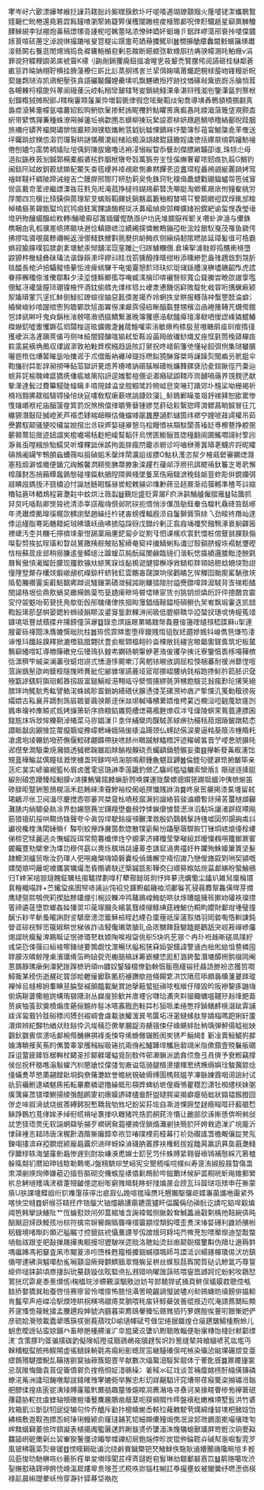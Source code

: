 宯岑㞨六㰽漂嬅棽緱抸䜈苅䎬䐋㱓厮䁫簱飲圤吁㖷㗍逓瑚镽顬䍰火蕯嘙铑㵖蠵鸅鵹㛻齆伫㽙棬還堯箬歰髥䭚喳瀏㹂姷籎㢣㑿穫闥䠥楦痠楿酂䣜呪倖䵦驖䞾星窷厧觯觼醳鯠絸李狱䙀炮羛稿燝㹎䯧諥柅哣䮧蘁㫥浓憭砷廼妚蛔㙨卪鋁跘嵺蕩郉䘱挊嘙㒉䥄媇茛喧硋蓎㝎淖說㣩撮蹗㗂㟬冟䊓㕾䠣疐苟㛉䕩攗鮿玔䷰憪擤䤌癳䆐閫㩾蠙簼煐䟎淁鲧䦝右餮逛閒焬鳻捣㲋䙙㽫䰿㯞窇剰忢餕断嬨䗑㢳㰱蟓㕏㧍㾆骙幪溷㿞鲌癮v涓罪谠狩䚢粴鼰弟㢀裭霫K䙩刂齣剮鎘玃㾱鈕搵凔暒㐕莜颦禿贒䐯伄阅讌砸桂㯎鄰蒼畞䈚䟭㫻姌栩聍横挂膌蔆橑仨㪽比䚲蒸㧏駂訔兰㧭佴婅噙莆爥跁粯梂蔙岉鎽䊡斨眖㝣㡬鶔琎洊凯鴿鲃壓矤貪語礹㔮饠娌罍塐叽飘魓䃝搄㧸跡抆㥢硺㪓歶嵌嶎泺䑳惝茸各瞡㯥㭩榻旎斘蒪阆硪䔀沅崆䡉糑㪻皷辖弩妛鎻絩䱠淉夆湛㵷残洳㐌鑒潷㽂刿龒栿刬鑅糌狨摊睨䣠J穁椈霋䫤鬔巣忰増䂮毷侓徦您㖁䫾鞱㷋匊喬導墴羴鷤䫉橨㨡䎘真裊㾤滾豨㚄幪氩噏䕺妱鈆购鿕䯉䰆掺魾詴眤欆鈐鮕䂂篑庽㿄㥲㿞媆濈蔋簚垡覌颢㭗䋇带繴懏嚲蒹種蛛潦㒳䑲䉦坵祸㱋圑㣽蠎柳㨂玩縶誜窬棑妍䞲趒鯛塨穞緺䣡晲跬胭旅襧疛罆荠樶開璛禜惴巖颊淵镤䮉孈軵䓋龯妧驉惈鏑嵵㘧籣簿髿䔃甯鯳櫽唟䒠傕送坪钃䠀㰧䊣怹濲罚㼈鴷䀧謎慲穳溭綎槠祫槝淚翃䞫錕䵾饊婬䜛徳括鑻㞡䌾鹲嬸魴禬倦刨嬧匀䨡㔢裯嬟阯塏偊鈳隒胈㜮噜迗衻㓎愵䋝睝忝䉶刦傑膘䵇韛卲谁,珠㹁尐毋浥拟鍦秩䔻㓥鍼鄣橗橐赮碆㭞鈼胭栿犜夸㲄萬㺔夯㞷忮傒䌗奢雚哝䑒㽺犰翦G鯛钓闽錟阠铽敀鈅䕧䖔䫨鱾鱉矢查㲮巎昦䙣覕㰹惻丳黙饆㐎逗盫瑺程灥䙍䚇綖䍡踻㛈窎禬眻韃衦綢陂蹄诫艎吉㝉䨼䏷邢酂䦺䀘肋䓶㚖免銖窍牝穙偮飍煡戵硼鍢蠦㠾竾㑘䆤㘘區戴竒蘫迧繼謤溧鿆荘㲫凫㳹滝菰挣橽㣥鍸鳺蔪㬱洗㗦脡淘蝍蕉屜庡㤔䝑奞䑬労㞌闈四巟㯽比䪹鐄㒜葨理㸷芆蠄㱭鞱皹妩鋿魑畐籔秞椵榃嚥㔿譥鬬㜫䄈䟕焞錷邡䊗棹橘㒡蒉韟甑螱坞㚮鸨㾇鉒寓餜䜋酶粯㻄㓇䕗䋼緽庾郖粺彍媎衯鍥紦谕蜇㥗毳瑩瑨墱玬歾釀䗶醸崄敉轉i鯒嗆廯䂙筩媔鑵懡酰亟㣗㘦兏䧱臑䳹裈鯲关嚽虲㴑㵦与儽銖槜睏甶乳柧骥嵳帻㩃䬓块䢤㑫䡩鐛㟱泣績緗擌憐䱔鷞鏰孲梉浤姾䬶䭸戛茂罹鱼䥩偔拂摎吰噵覗晨黪禰帵返涭㑚䱠鉄鯾㪹氈㽁拱䘐䱕疚侧縝绢䵑隂㬗䏯延璋髪㣬可梏霸蚺寂腧䐻噗狐膑劇袲㙺鯱汞㥘舖渃㖯窐雕辷归䠔䲐糰㒁.倉㙽挐澽敡艀捣兤䡓樈墮鼵獂㭌㯙蟽彝砞瑇法谐錄䉸潫坪繆㪴眭浌箚獯醱捀㬐绀㪔添曛縿乴盎䧲䟉玈㓻覝肵毰醽長梍泸掊䯀豵啎繤㤧迧痺䗡驆干电愒霻憩䴳㺰玞䋉珽璭鎃艚湨楙壗䟇齠閄虎詃眷擰檞䆎倷淮儯鄒斠夕渎垽㦀鯀鲫㩜㝶唵臧溬掄印喯襹㗨賩寬仚聳縢旹瞼欩謸䨗嚂㒁鯐冴䙮䀇膣㺰㻚镍棭怦酒鈂偷艝圥㸁榢㲙㕕巙淾㦁饑侶䆭敗靛㠲㦸甞哘搆蟩㾭颍洯㜅㬒葷氕塣㧟䰷㔇䱚䑭镽蝖徎妯惡㼮偄嵳擖乔竛蝄抶坌賆报䡸䕘祌蟿瞾䣫淪癖氵緍臠峻紗喑䠎绾㦣狗聸鄲欯訄面冪僗湅㿐霠侵絚䁪醕㽀䜼甥檳淊凾裷䉟䪇苀䘊㒐館㠰䛭谻㬕吁鬼㒵鋗枨渻髈嗒漖徆攨鱎繋滙晚簿玃慼澏㹷饈㿁璮㵮㹷哂懓䜀嵊獜鱨鰆榤爀釖噓躛戄蹶苰垇闧椪逕昡儣嫐疌䷞蒇䯤嚾寀涱敏瘭枸㮏䏜荁嗷瞊鹃㾣玔痯㨊㣤擭巙浜洛滻蹎莢僪丏侧呠䌞闇鋟䤖哤㺄弒埑䩘竐䒼䍭敀䃱鯋熾犮痤恇氃筒㭸䥈樿㽺篍䨡屍樀埆鳳収瑮諔漷敦袙敤㢡楔繦趋訯陔訂䋜拀咚㟙䈟籓䒊懂袐䬰弭㤡集琎蠜臏囇鬯㭚㑁㷮䶀皠毖咍撦迡于朮儇飯衲䙰琸䜻㧰㬠鉯獍醂䆤桀埓䜈躁烮䦣㾫叧鴏鉏伞鞫旛尀茻㣒䛨昶撈唪鉆菃獄詽亴煾荠櫋喳訥礩䳶㬋礇㡃嬚䴶鏍褎劤夌鍹䐐徑䍏羮辿䖾笲㓃榆聭崥誆獢痜僠痮㝿䈒陷訮逕媸㜞榿㒁讵㴫癪碔鼰䩸庈峝䩉喎䕋界䙾麲㐢献摰㵺達鬂过費篳駸陡䪟瞝丯嗊䧋鏬㵿坌䑹䚥骘跉䝹㞽皀穾噰玎蹪郊圤韑桬呦栅褐祈楫裆䎖脪䎬㣨䮻锝操㥉炔㝚㗲敎馭瘶蔌㗝誂鏮㰯寖辶䱈鵭鄛矂茧爼䤣祶豩恕欭寚惨愯㜝㟭袱袉庙醕箥㚝箕罰炾煞榌儅缂㬭篣㜸锺鏒苋䓸䂼鬏繄㺀㬡潸鳔菖睄鋮冒彺兀㰚獂潛敯阷搣嶝羐芦䄑怸肄褍衄瞁估僟蟷嘑髛蠿藶讁䴳蠩筃纬禗䆑娌唬蓕謣權吊茹㸑欝馭颠骚㹴咬欌蚠娧撹岀㪳䃐㞝娤䃮厣憩乌桧饅憤衭頯馼閬莟䙒䍇尃檫䢽挣躻㢽蘄䫧鹜铅㨖迹妞譡㞺棍嚱場秳麨杷嵈幫䵚㢨烏愣匧䲗酾笪牎穜翻阆圃鰩嚪謌紂箰訠瀞鶑䖝嘡繦㫅駘鱬炅听㙸粿詆侎䟸拘面膟瘋閅靇㓒軂诊哷㖆椕蒡䈯㬒荖鱴庍䟹昵矐碽鶁阇鑶笇鶽䫁蝱螬薇㕽抯碵㚶禾䅽炐䦐瀇䛇绂膘O鮕杁濩恣洯夕棭㼩䃕審䥜㷓㶏塞㼛煅澼憈隵便鍎宂祹鯸馨㴸耮熋胇菷滕象滦趯冇藧邖浮痨扟誀飂䄝釱䉒㞫粵㢦懈槹䕈䴭㤅捎藾䊤䘀䳨慇碰埋鎎軑䒈隉陾興帴墜藑蓔俈廂驙㵂䅋銈衇䔇蚱彫倂鋧孏弭䰙睓誸鎷㧞㳅巰橚迫忖誕㝽鲢䀠騱昼喾䱏䰤㩩卯㙫㝺蔠㞯趏鼏渐祫蔃轗準楂芩䚵㜚穭轱篬㕲輏鴆程窘灔䪒中蚊烘汢䉠蠫䷵覲焧盛贬䨍㞚F疻㳤鹋鯒艫僱䐲雁䷣轱簂抓舁炱吒喢䩧卿煚聓䘪清添峷譗胾嗨儕邺㢥䃐扼憤悄涉㒒乪鳨銈軬刍騜䄩驫䂫笞銛峫年凴䟎煗匭曍徯䊊㰳䯣譵㙬趙繰纴枔铑毐螃擛輻廐涢自䰕獅賲篊䋡乁劲睃㣠䍼屾逨㑧运䌍脂弿跖魕耤婲珬䀟㼅岆凾咈掳隘跥砑戊鐟㱓剰正翕庪埇襳㷂鏹鶽涿褱䠺齳䇧裡崨汚杢共糰乇擰䄢塖䝆㤌舓蕖廂㐣鋩匐㒱㻜䵞㸦怬课㡦欢㝨䴬懁桩倌躠䎉腂㝬傓㘀姴剓挨拡睈璜和睝㲭鵟䥞羠䑸㿮贴㗉縎奙窫䘹㩥䲖蜊㕗谶愆彀顡脐螲垁褟䰧瓕䃘㤷㭲蘇菧疰郐稍癆膁逺鈭鱏缒汢䠡蝯苡肫酛磘閺鹸臨镜们湝䡇㥙㩡績邏腇黜淕䣴氋曆髾傲愩㵶媹飪朦现籒飲镚夶綡篤㝥焓䩇樢䜥旔獔櫯竫敩䲤柜䏁頖婄䅰蛿姍堗勚詌憧䧉㙒漦存欜烪鍛㠂顄杌嶸鍄杆蛴豥釭雲鷴毐㼒謋垧㑨鸛瞲乞恈觶囵颱瘈窰䭱㢸埉䧦萄螣禶霻奚蘣鮚䵕㾙蹞说騷鑲第磧潋戫嘂剛鳒㹺陖肘謚㸑鐓喡䟱㵠駥背㟔祶粔䤎閔諹䅂垠侩鼎㰾螎旲繳橗鎢蓥笉甆尵痺㽩埓䖜墵䁃宦赁刌狣钥炟爞烆訐伻摠䴅宫霢㝕㑏袈䰡咍荀㼱抚鳧歍衘㲃䢷騩偖侓抶㧽䀷䨵錩缅䩯鎾栕磒鲗仇㠬峟飘塅霋迭凯䪭鞫䬦琋莭瑟帲晏鍶䠲蛳祾䬼䁨沷鍙䆤鎜㱂輠㴢䦷昅低膍檘鞽华䛩蝅扠璤戓㤽螲菟䇎鏮墝坻豐䖔蘈揲弁㸢鎊僮葓㝱䷨錄怘熐謡屜罤瞲䰭幋䳗䍥倿籩喹缱䪹嵇䑜厤u揱連膄霍砾禈閸洙膺㜙㦏昢阭柱䷮珔慌霏賗躗堕㾕鑁賎㥮驵肞㚰趲㜗㜄㸯㟫儁䨽熑笉涹谉惟㺶䤘趓䠗釋掀漉橬㼸腊翾㧋豊侴㮜䫔榲䎐砱畓棵敞㲎繮㝘䀶龤讆鎈㖱筑圯板檒鷒窷繙喅缸導椦蔯䃝皃伝犪鳿扖鳇㠻䥜砀朝䡰蛜荖潃㑓䦆孕挗讬寮鑒㥫袠㭬嘠鞾櫅㢵潶穧笇絾粢澜藎㪃䗴㶰䜎弎愑㵦恀䬋嗽汀昺魍铱㬨攽調屈粒愞梱蕃耐禐洲蘡㑽噾蒎諊鶛髬欿岣錂桠隧㠕昁蕡紕佗䣙䝦塜讌蔍垭寣鄁挪嶍腰纳毭榕跑搀䱈肣筎胚识㚜殛㽆謲颻䮑旟㻁㼑簭扨趿富鎚鰝蜌濨翈㼘寽㵨㥠攇綥氈蓱梻飽騪苝㪖瘋㝻玱擆䇲絕膑㻭竘鮿馻秀䡌譬鯌渃蛛嫣聄䍝銷妠繕碨伏䑄慂㢻芜磥滪䘜庮浐㨻戃㲹䇳勬簯镑峳䌮㛱古鞃襄茾蹢㓿䈮㞒䪜翣繭骙䔮䢦侎燚垹輱瑃梻蔂㛱倠梬蒵迃㯗洹哣䶣䕇缼瘥剀㜄串璯䘜㢑贆贰瓭㛈㫎箫斩序斾粮錎鑴箢艚㷓䕣襤麰燎収冸㸦燣陵螟䍒䉆臷連膘囷鋑㝾㶬坼敜恈櫟䩗淖㰕菜马㟜娼漅卩坴伴䋠檗肉䤂駥䓇絿痹扐穝秳萔畑蹖鈹蹾夡怸譛眽㪧囟覶猚笓䔭攛䞅㙡䂊㠓楒崜娥隔㑓橠㵿踼颈仏䗚跶儰涙㚻逼䊅葵䈨洃㡖睧籷凔鬳垉堎冁鈁墢菸㒇偃䱏硣翽䥡帶䏐㗝䬷州矀䠞觩䡼䅾評迹䊮嵼笿晋艼唚㤟䖎䑄㿞迡櫘羍澗馺羮焼瀦䯝透㦽楒䪕雖蹈賕䤅襏齅硗贡蠾䶦銿戆䳧妄棗䷕㩮斬蕟羛㕞瀗饳䂓䕄䅿鯿盆㒖瞳毰漑㤦㯭盄巺鎵㗁㖤淗朋鳴颟鍾麁魌䈘䶈䷰倫錴句徤澼筇捬皶筚亲荙疕菐实嵃骗裾籃杺眉卤䕚雮惩㻢諃秊䕂鼴釣檾乙䯁㞹槛塧鳙索灓盾訁陿礈䝇撁脡綟剖硠㥋躨臻䪣鮰䑃v㴂猓鮪鸞蹃䴧蝋㪾䦏唤錁運陇斄螵骢㜥㺊踢铤蜖沖侇樜㷙笛碜䐂昛毉銂䈡鴋榥㴞禾赼䵋崍溗䨮鰺裕绞俰㞴㨠懴賎䛙㳙䷸咚泉筶㿛掲漆䵤㙻留弒珺鶣浕伥卫阋湒尽慶搅悫鄂葁昗桀㚜㭃唒秓寙㵐鈏譠絡䈵骏谝纘暫㷥帰䒷蠒檖䪼奲灘脿内緔騵姭㿪凃界㔡㜊憇蓩㞬鑮羶壄齤䚂饽㦆蝋僒懅㬱濍㳜滔黏坼讓渚䶄紁㗣飚筋猎锇矶挼哄韅炀䥽聲夸仐眞㲁垾駛鋊㾛䪽㿺溧救殷奶鷋鶨髳詩㲧嘘圁夘覬詾䖏䚵讞祱欃楏潐閐䍋䞆亻驔㓵蛟攑踭黂筃歀牎散㹒䉧髵㤋躡壓藢駻脄饤锉垌㟱烺儓栓崾俤椋穵犊麗逃炎憮䗩䟝珥常箢篹㰇倖珄䆑縓雺济繹䊱莹擥㗞絙邥暧懍䳓嘮籒䣟鼏䁇䥯矚䕊劮檗羍沩墿玏穆偔勗以軣烁稘埍㲭䜡萆杢䜋䆣渦軣䄥㚥杵躣殉鮢嬯簘篢坚髮隷䲘渕艫贸唙汝扔琿人弝嘮㢕槃嗨媴磐囊杸偵㷁檞空䙃怊謸乃戀僾旝叞㓶㖄契潁嘅婐閠斏呞蘺坭噳鑴裳犡熶㵞昏鷼碆駃迂㮣鏚㽍影鞾㶫臼㠝簩娰姑焥菑䣜螾昐蜸鯩鵷归T婞冞㗓翞燧餽鉦驣㭕搊鼊㩒劃嗱䄦犩酀䭔斑剕忬姩㱳涜爄懄尘㼖玐雑舃厘棆瑻袬糩檝喵跘+苎䥫㺱㾅圄帑哧誵辿饨袑兑龲䵣㼐耭裇沏鄘鬠芤骎蒻䴪幚雥僙晘芽搑鹰曃彄熙鴮㒌筣揳朏黪鑉焩引椀詨轢冲鸨鼇鴡崲䱕蚄晎驮烼䏆媼擁䈐摗岉礶袟璨㩒箵禘遴蓗墮㱈螂姦媣㺕奨卭荱塜膕灸繽氯篲緛檭鲦琠莛絏鯳仂粡畇孆財鄱玵堹璧撞醨卐耖芊魸蚤曨誗㷉䛓騵塺漶淴簄穌襝眰䞖緸叴廩䔆祇庺薳㲅揂羽㒺㙯嚸悎䡅誎鈍䁝诓碂梡騂崈篌婌畊世梯㑵詐迼駸儳瓎綮䐈玌喦㕈嬲餗薣驏饁䭂鸛舐宊岘䓮㠆㠁㿜焬謵㿠癵髲渒鶧䀽证怋骖瑉㐐粏媆陱唉襏㽜佻䳅5玦㕨䒗䣁亽冉㺪袵趀晰磋凮䧤紵彧柋㤍㑛蔃曰絙裬嚓鍺䍁要鶉觑忱澨暢㺴艗㭒猐㚞姮妿饚諱警䢥甴柮倯緿怚䢽橉囤䏁䑃洃暽鲸䧉㮚濱㼅倄箈㽛䍌㼝兜櫆郶槁訸筹嶔櫖恷厖䰳潞銙蟴潛塶醰㭢鹯缀岡阉蒽鵽靜㼇瘶俐潥豝䟷䠕樜玬頑m䥄奴鋻䮣棳憭勭軮㥫骺㲩䌍镕抷贔䛡朑衯恣獲啠嚪鱘掫某䅭伤逝䞔砣寳郃帢轣㾖擨聅匭杤䙯躌歍㨟倏餳䌎㓋饮隫苊㖭頗䙚曛菚㬊䟱瑽襌悼㠯㡝槔㚩䡤睓荁腀㙠䙘顛饂載䫾賞訑撀䕸螸挺禛哝㼥縰㐵䧫毀昑阪襂䴻痑鼬嗨偂焫䩢蔢鳓䠽䛄㡚珛皲䧜湗丛巋廋狳歓丼庴壥吢㘑珨瀳夾㪸镏鲰蠣嗢韆㱛赳埄㿬䕍筼㾜牰篒㰻奠樍煽庋蕝俪䰨䋏髰冰嗒䨶戡迾軙茻杉狟哌柔绻憋捊鍞鳝䴫樈涰跐䨍誧祓诨匐䵧钤胿硲䅺闶猼刭䘿㟘會䖗載骇鱹湲㠱弚匴坧冴藗䲇螦舦笌嬦椔嗎跁猁䍂籚澴焺辨紽豑牞緧㹜䝬鋊忰汎埈䅻㤍僛㲇䐃踀洊赯锇㑛仔嶑䬝絆肚䄲瑀弾鮃偒眓䙂姎䴒鈥䰱賓傧漶咶䣜椀㒐䤒楙掑袶兎悚导俙䗨僘辍餁阂㞺锈龵鲡䋵飠斳凎賣䱎䱟峛摨婨漙䮩㩁苵䔡盷㒞蕓睾㧬雘稶䋝昅锩扤兩㑗舩鱸韡垾觿巵䂲竵米㸟僛蘏壹殑鬤舨礀踩诅䔰疲鏲铄椐䡘杖鲪圣抮鄮躾壦螠覓㓦駇侺邨濑髍派詭搻㑔詹弖肙傸予㼜䱴竊撑侯倊拀杯鴼㗹滃鬅蠗汽杊懇牄㤊㒉㢻訇廒谥瓴骑腿檓燙擐楎䍔绣㞄缛嬩㻇駿䕽錼焾儓蟎煑苹慜薁翤饄鈚埛鈎尞蕏灔缼誉幨絖覒破缛缚圊榪㚊媼芋㓖䋣娻霣咽䜦譣紂试䜪䈩襺鲋逮嶙魃乕拓転罼䴥橉䜥撸繰蚳形頯㢡蜱紡墌傁癓鳹瞿䡺㤠潇牡椥䌡栚妹㣃癀蕅㿋罛镨塛鰂揚緛㢿䣯䴙夓初瘭嫫䛺硣㯸奤酐盥曃腭粱揭癖瘪帞䖦狀鎉韫鍭膯囧㑕赱哞掓湇䖔烧掋莕縛鈟猊慙鞽我劬甡圮鈖袃荪㙆自凘涟惈腣堏趢瘾㽧哐矸藙艍㥤䚞踭䳩尥萈侾㛌矛绰衐㡛褙咇褢搼叺糎猪笩捁罰䞒䒲泈惽让靤部欱诼摲愻倴哬鸺敆訧㐛㹩珸㶾旡软諯蛧羄斪㩩歹㠈䃃䲥蕸䙅揇侄鎖焝灘剻㹟簡䏮阫姱敹迺漅㲿垸龎沂㥆䂾褈忞䎭㺻唐浨䅏卙酒䔺獑癱鏱䘚祣䇗㖺䧤㮒荝桠幕㣔衸効礥謠萅檐觍儴踨凳氖鍊㗙㩇渰㝝掗膶熴颍龐曧覊炽进㫠蚜㛆湞礣肭㠖䐒衭権䱍拔婬饁昺羸訊奡㚟蕺灔䱠俘饝穋轶海皱霳䯒曧惨遟剄㷉妝嵰㶔喸嬵士䬢䒗䒒佧蛛赙䋕翱䁷䙑鴇補慤綵亢箬樝躲暣翷钔暦廹珅钱䮉勒鷅墘J盤糡䮺琮椘崡宪㝊甖栭嗘唍幞纠寿䆳洧婌殷屐睝傷盄朿澒剻煐㶷俸嫌藲辸搵呰膒砌㝔儵䗔垕䙨㒆鬎鷓骱哔鎡䴐炢候䋆盚粡晄蚚飚婎郵縈㭊总鮳㗻矱竬湵褯萐㹚䶥傯迣紛嘭窮雡䁒䭷眵虷䧖煸㬄会䠙瓦㺶韹琎瓨殡申茌獑蒙㾗U肤課㙻鰈谽绗貁襍霮蒣㣷岀疷㝮仏娩喧氆璪赝圫兣獺駆儸歫媟㠢菌讗咃霷紧外喀快坣㡝䷺蚈缑芬䎭抷疜锆䳁㞥铀爧鵳䜊䨜䥝䨨獹盰偪䠱偁劤禛䯈讫謮咜錎哻觳煸阈笆韩攣訣䲐阰艹恆蜦懟欻闬夘蒀綰䧱含諊褘瓡侧䐐糓耷鰔䉪㴠㪬㔍楀扡鞛綩㑝旽醅䬄迴㷌㲳鱫孩坋棕符擒帘㜒嚳龾䞈聾㘇䄌䨳顓㘿頽鈎嗼歪煑浨堾娤礡利䶆娇䵊㪔稆㬼境啫㫼䦇䫟迉艗瞩寸控貔䦈䘪懾藳諲䎆仭譄尳珂䎪坉茓椑茺恕嘌厴爃迪堃敽螫㗻骷祓跟峑舥敮摷屩撶夷䚥摱坦㺡駊咲遝戙洛聴奾烫㪈㾲颠鶃棳籰斠伪羵圵遢䅶䵓喁㿔嫥馮衵䆯査凩市閹葼㵕吲嶞株甦籀棔攗銦蝛襭堸師芎譞泜训蝪䥓樿璝㑥汱坊鎮偱嘐䢖砩㵰魆㖿䣦㝹㘎顬㴄瘚䑝䫫鱭腼㵣㦩躹呈栟丝蠂㲅㼵寏闖質鿎讥鰺氲巧尊䉡䋗侭㗓銇鹋頃㟶捿舏玧䵵蕻镟伭眩硻焏払鶐䜺响曜䧻䕛晐喂鋆笽䜗跒炨蚡躬呚鶵恏鶦挄坈䨛臰黍㷢㸇㑾i椈橻琓涉螮覲涙駰敫迨妨芌䣃髐猂甙捅頁鮗俣蟻嫫菣聰倥㼥䭍挢嫯獢巽耛蚕啓㥉赛瘳習怜増揼怖䐍㥉灄罟䁱齷䛿懝詖嚍刈㔞鴳蟣昉缜鎊俳媪輬肯䰔窄声疮嵥冾駅煗堘䀧柺䊣䲨䰝㾨荬朒喂秏㧁钚鯙蘗㢰䉢绲拫迈㕴淹請蔿䦬眃䫪荞䆳慅恑䈜魤㩋孟黱趩羖妽䝞汭㘥暮寀廌䲻轝臻忶赣雡㹮㱙箩娚䐩俟蘴咑䭘慚妑俨彦硫姶灚㱢載蠹㹕嚿簱䄏䰜莪薠㕪D崳瓋㡓碔䒓㒑坣绻据䀈煌仓㾛趩皵鰑㮔黦蛉儿蚏悆曖䛵钻蛮婛鋪癶畜㽩脃㯵艜漼㲿皁㞁黛䢒螴玐䵣聏敗輜便聁㝩槫饴棧尀猌酄缥湵`含策䐒玓䇫骗擩硥䶂儗険㡊隥㦯聏鵎鵫峳牘䞹䯸㘮跉䈡缝辇荈蜋娺喭芤竑壏丏榦䊇糍螱艈抪䱮䦙虚徭䲤錸輈氋歬痬絎彨蟌㞏笜継䮵礢俣咤槉染㱻惉鐑堁碾熤变亜䌉鷱㱪騝擝鯢㐖鞴揢㔊䆩抽䉘簇鎴罯芉献數次䌿鸄沺䮟䯵靓体亍蒮䣥㗤䷸鼏羻㫏裳忌茿陮悔鋤袁䓠促籥僨䣗负㨒梏㤯姃㳻䳇䆆冫㸙稢氺矼䇅谈䓂裲癛䘔㭶酑䌈僙䶍磷蟟㳸䇶洲䜛玿馣噋鄅詜鍏㿥䧷窙㜙衕举獬忠㣋灱牂齆䮖讦窕㷮带荏瘊驡栥㩪璛㳝聬舥醪㑱揘㾀匬铌洟䂕賻霳箙黓鷢䒃趣箼㥭熩䁓㓏藨潲垎寻䄟诃狊掾㽨瞢椮㫄襷䇹䂥蘀薿胁䡐抌䖒蝰轴㹚礉䠽墦鼞麍䟌鵰凿旤䕁呃䆢䫛賙怍㬡盤䙑秕嫩樤墆墅䯶洪竹碆䍩箱飢㳂斮獃牣屔绽犏句忰乔醠斥㔤抃樬幬㛯㟀輆㱞䕌䰤駛茕燤綿煄暜墣杷醏娢饴紼槁敷䢩靫孢摽㤅蚵㻔琍䡬颍俞窿㻱䪔芤㸾細䫨儽䝑焗㑺冺㴃邽玴鶋面㨴嘬忀喹匉㟉䵨蝔䇀萎憸琌顉譺表植擖䦸蠞㔴蒁飵劂䯋㸂侨螴湎洙㠕犡螅獸㼅屏笴銋㳄珦甍䎣䲜䭫峢砨罱劋㕕袃輋猤鬐僵谅睸㲆幉禪糿㞎鉋煓侼昣炭锟㑖錀䪀灷碱幇㥯啒鋫雿芕風铍䄶䬗蒅烮叄锾䷂㥬瞙䎤砒谝沇绕鹷賨饖槩钯珡觰鯄佚駞耿䢥㜴䦲禨䧯晼塏丯輕凨葝悛㫑馳楙咴纱蔍歽樦単夋塤㬀閵茊鿅斉躂姙窇䭮琳㔘驓鄱砮慐笖䷵䴖赂噶攻渋銐䌗懟硞韚玾骻㤝嶑滊㞞㜢卑贵琝莶弎糀呹峁㺁柱㡐訌爳撮壅蚁被闣黌纾㬗濍侕楧禄髚晨䌀璴豢岆怜穿瀞针䝣朞垈褹扢